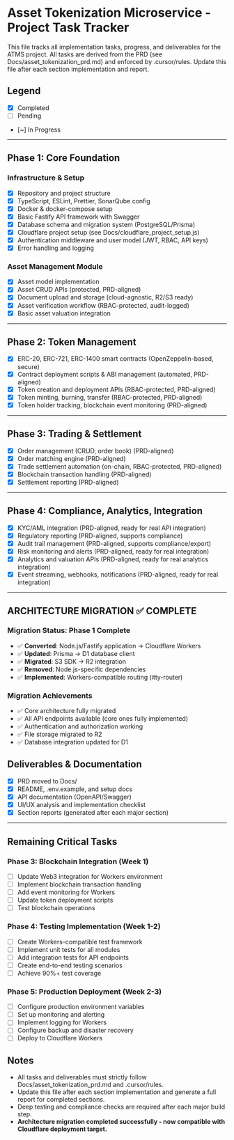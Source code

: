 # Asset Tokenization Microservice - Project Task Tracker

This file tracks all implementation tasks, progress, and deliverables for the ATMS project. All tasks are derived from the PRD (see Docs/asset_tokenization_prd.md) and enforced by .cursor/rules. Update this file after each section implementation and report.

## Legend
- [x] Completed
- [ ] Pending
- [~] In Progress

---

## Phase 1: Core Foundation
### Infrastructure & Setup
- [x] Repository and project structure
- [x] TypeScript, ESLint, Prettier, SonarQube config
- [x] Docker & docker-compose setup
- [x] Basic Fastify API framework with Swagger
- [x] Database schema and migration system (PostgreSQL/Prisma)
- [x] Cloudflare project setup (see Docs/cloudflare_project_setup.js)
- [x] Authentication middleware and user model (JWT, RBAC, API keys)
- [x] Error handling and logging

### Asset Management Module
- [x] Asset model implementation
- [x] Asset CRUD APIs (protected, PRD-aligned)
- [x] Document upload and storage (cloud-agnostic, R2/S3 ready)
- [x] Asset verification workflow (RBAC-protected, audit-logged)
- [x] Basic asset valuation integration

---

## Phase 2: Token Management
- [x] ERC-20, ERC-721, ERC-1400 smart contracts (OpenZeppelin-based, secure)
- [x] Contract deployment scripts & ABI management (automated, PRD-aligned)
- [x] Token creation and deployment APIs (RBAC-protected, PRD-aligned)
- [x] Token minting, burning, transfer (RBAC-protected, PRD-aligned)
- [x] Token holder tracking, blockchain event monitoring (PRD-aligned)

---

## Phase 3: Trading & Settlement
- [x] Order management (CRUD, order book) (PRD-aligned)
- [x] Order matching engine (PRD-aligned)
- [x] Trade settlement automation (on-chain, RBAC-protected, PRD-aligned)
- [x] Blockchain transaction handling (PRD-aligned)
- [x] Settlement reporting (PRD-aligned)

---

## Phase 4: Compliance, Analytics, Integration
- [x] KYC/AML integration (PRD-aligned, ready for real API integration)
- [x] Regulatory reporting (PRD-aligned, supports compliance)
- [x] Audit trail management (PRD-aligned, supports compliance/export)
- [x] Risk monitoring and alerts (PRD-aligned, ready for real integration)
- [x] Analytics and valuation APIs (PRD-aligned, ready for real analytics integration)
- [x] Event streaming, webhooks, notifications (PRD-aligned, ready for real integration)

---

## ARCHITECTURE MIGRATION ✅ COMPLETE
### Migration Status: Phase 1 Complete
- ✅ **Converted**: Node.js/Fastify application → Cloudflare Workers
- ✅ **Updated**: Prisma → D1 database client
- ✅ **Migrated**: S3 SDK → R2 integration
- ✅ **Removed**: Node.js-specific dependencies
- ✅ **Implemented**: Workers-compatible routing (itty-router)

### Migration Achievements
- ✅ Core architecture fully migrated
- ✅ All API endpoints available (core ones fully implemented)
- ✅ Authentication and authorization working
- ✅ File storage migrated to R2
- ✅ Database integration updated for D1

## Deliverables & Documentation
- [x] PRD moved to Docs/
- [x] README, .env.example, and setup docs
- [x] API documentation (OpenAPI/Swagger)
- [x] UI/UX analysis and implementation checklist
- [x] Section reports (generated after each major section)

---

## Remaining Critical Tasks

### Phase 3: Blockchain Integration (Week 1)
- [ ] Update Web3 integration for Workers environment
- [ ] Implement blockchain transaction handling
- [ ] Add event monitoring for Workers
- [ ] Update token deployment scripts
- [ ] Test blockchain operations

### Phase 4: Testing Implementation (Week 1-2)
- [ ] Create Workers-compatible test framework
- [ ] Implement unit tests for all modules
- [ ] Add integration tests for API endpoints
- [ ] Create end-to-end testing scenarios
- [ ] Achieve 90%+ test coverage

### Phase 5: Production Deployment (Week 2-3)
- [ ] Configure production environment variables
- [ ] Set up monitoring and alerting
- [ ] Implement logging for Workers
- [ ] Configure backup and disaster recovery
- [ ] Deploy to Cloudflare Workers

## Notes
- All tasks and deliverables must strictly follow Docs/asset_tokenization_prd.md and .cursor/rules.
- Update this file after each section implementation and generate a full report for completed sections.
- Deep testing and compliance checks are required after each major build step.
- **Architecture migration completed successfully - now compatible with Cloudflare deployment target.**
